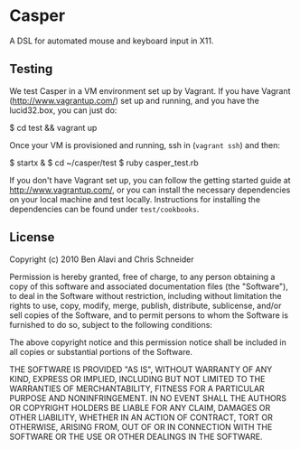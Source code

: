 Casper
======

A DSL for automated mouse and keyboard input in X11.

Testing
-------

We test Casper in a VM environment set up by Vagrant. If you have Vagrant
(http://www.vagrantup.com/) set up and running, and you have the lucid32.box,
you can just do:

  $ cd test && vagrant up

Once your VM is provisioned and running, ssh in (`vagrant ssh`) and then:

  $ startx &
  $ cd ~/casper/test
  $ ruby casper_test.rb

If you don't have Vagrant set up, you can follow the getting started guide at
http://www.vagrantup.com/, or you can install the necessary dependencies on
your local machine and test locally. Instructions for installing the
dependencies can be found under `test/cookbooks`.

License
-------

Copyright (c) 2010 Ben Alavi and Chris Schneider

Permission is hereby granted, free of charge, to any person obtaining a copy
of this software and associated documentation files (the "Software"), to deal
in the Software without restriction, including without limitation the rights
to use, copy, modify, merge, publish, distribute, sublicense, and/or sell
copies of the Software, and to permit persons to whom the Software is
furnished to do so, subject to the following conditions:

The above copyright notice and this permission notice shall be included in
all copies or substantial portions of the Software.

THE SOFTWARE IS PROVIDED "AS IS", WITHOUT WARRANTY OF ANY KIND, EXPRESS OR
IMPLIED, INCLUDING BUT NOT LIMITED TO THE WARRANTIES OF MERCHANTABILITY,
FITNESS FOR A PARTICULAR PURPOSE AND NONINFRINGEMENT. IN NO EVENT SHALL THE
AUTHORS OR COPYRIGHT HOLDERS BE LIABLE FOR ANY CLAIM, DAMAGES OR OTHER
LIABILITY, WHETHER IN AN ACTION OF CONTRACT, TORT OR OTHERWISE, ARISING FROM,
OUT OF OR IN CONNECTION WITH THE SOFTWARE OR THE USE OR OTHER DEALINGS IN
THE SOFTWARE.
